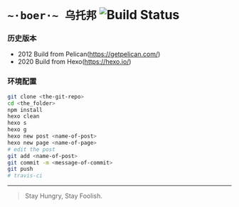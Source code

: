 # `~·boer·~ 乌托邦` ![Build Status](https://github.com/boer0924/zblog/actions/workflows/pages.yml/badge.svg)

### 历史版本
- 2012 Build from Pelican(https://getpelican.com/)
- 2020 Build from Hexo(https://hexo.io/)

### 环境配置
```bash
git clone <the-git-repo>
cd <the_folder>
npm install
hexo clean
hexo s
hexo g
hexo new post <name-of-post>
hexo new page <name-of-page>
# edit the post
git add <name-of-post>
git commit -m <message-of-commit>
git push
# travis-ci
```

---

> Stay Hungry, Stay Foolish.
